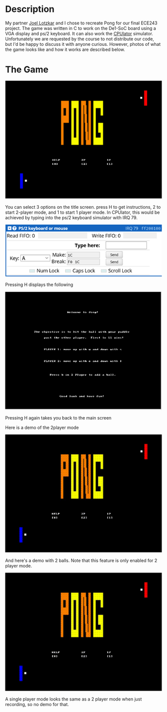 # Description
My partner [Joel Lotzkar](https://github.com/jlotzkar) and I chose to recreate Pong for our final ECE243 project. The game was written in C to work on the De1-SoC board using a VGA display and ps/2 keyboard. It can also work the [CPUlator](https://cpulator.01xz.net/?sys=arm-de1soc) simulator. Unfortunately we are requested by the course to not distribute our code, but I'd be happy to discuss it with anyone curious. However, photos of what the game looks like and how it works are described below. 

# The Game
![](media/PongTitleScreen.png)

You can select 3 options on the title screen. press H to get instructions, 2 to start 2-player mode, and 1 to start 1 player mode. In CPUlator, this would be achieved by typing into the ps/2 keyboard simulator with IRQ 79. 

![](media/ps279.png)

Pressing H displays the following

![](media/hscreen.png)

Pressing H again takes you back to the main screen

Here is a demo of the 2player mode

![](media/basic2player.gif)

And here's a demo with 2 balls. Note that this feature is only enabled for 2 player mode.

![](media/2ballsdemo.gif)

A single player mode looks the same as a 2 player mode when just recording, so no demo for that. 












